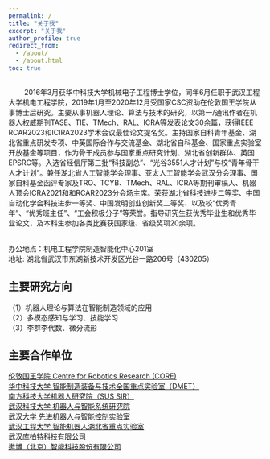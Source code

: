 ```yaml
---
permalink: /
title: "关于我"
excerpt: "关于我"
author_profile: true
redirect_from:
  - /about/
  - /about.html
toc: true
---
```


&nbsp;&nbsp;&nbsp;&nbsp;&nbsp;&nbsp;&nbsp;&nbsp;2016年3月获华中科技大学机械电子工程博士学位，同年6月任职于武汉工程大学机电工程学院，2019年1月至2020年12月受国家CSC资助在伦敦国王学院从事博士后研究。主要从事机器人理论、算法与技术的研究，以第一/通讯作者在机器人权威期刊TASE、TIE、TMech、RAL、ICRA等发表论文30余篇，获得IEEE RCAR2023和ICIRA2023学术会议最佳论文提名奖。主持国家自科青年基金、湖北省重点研发专项、中英国际合作与交流基金、湖北省自科基金、国家重点实验室开放基金等项目，作为骨干成员参与国家重点研究计划、湖北省创新群体、英国EPSRC等。入选省经信厅第三批“科技副总”、“光谷3551人才计划”与校“青年骨干人才计划”。兼任湖北省人工智能学会理事、亚太人工智能学会武汉分会理事、国家自科基金函评专家及TRO、TCYB、TMech、RAL、ICRA等期刊审稿人、机器人顶会ICRA2021和和RCAR2023分会场主席。荣获湖北省科技进步二等奖、中国自动化学会科技进步一等奖、中国发明创业创新奖二等奖、以及校“优秀青年”、“优秀班主任”、“工会积极分子”等荣誉。指导研究生获优秀毕业生和优秀毕业论文，及本科生参加各类比赛获国家级、省级奖项20余项。<br><br>
<!--所在团队：[先进制造与智能机器人实验室](https://amir.wit.edu.cn/index.jsp) <br> -->
办公地点：机电工程学院制造智能化中心201室<br>
地址: 湖北省武汉市东湖新技术开发区光谷一路206号（430205）

<!-- 副教授，武汉工程大学  <br>
机电工程学院，智能制造中心203室 <br>
邮箱: hustfzt@gmail.com <br>
地址: 湖北省武汉市东湖新技术开发区光谷一路206号（430205） -->


## 主要研究方向

（1）机器人理论与算法在智能制造领域的应用<br>
（2）多模态感知与学习、技能学习<br>
（3）李群李代数、微分流形<br>

## 主要合作单位
[伦敦国王学院 Centre for Robotics Research (CORE) ](https://www.kcl.ac.uk/research/core) <br>
[华中科技大学 智能制造装备与技术全国重点实验室（DMET）](http://dmet.hust.edu.cn/index.htm) <br>
[南方科技大学机器人研究院（SUS SIR）](https://www.sustech.edu.cn/zh/faculties/daijiansheng.html) <br>
[武汉科技大学 机器人与智能系统研究院](https://www.wust.edu.cn/jqr/) <br>
[武汉大学 先进机器人与智能控制实验室](http://aric.whu.edu.cn/) <br>
[武汉工程大学 智能机器人湖北省重点实验室](https://robot.wit.edu.cn/) <br>
[武汉库柏特科技有限公司](https://www.cobotsys.com/) <br>
[遨博（北京）智能科技股份有限公司](https://www.aubo-robotics.cn/) <br>

<!-- &nbsp;&nbsp;&nbsp;&nbsp;&nbsp;&nbsp;&nbsp;&nbsp;机器人在制造和医疗领域的理论和应用，包括机器人运动学/动力学，机器人-机器人/人协作及多模态感知等，寻找先进算法与最终质量之间的内在联系，使机器人系统得到高效、精确控制，并实现机器人高灵活性。 -->

<!-- ## 教育背景

* 2010年9月至2016年3月，华中科技大学，机械电子工程，博士（硕博连读）

* 2006年9月至2010年6月，河南科技大学，机械设计制造及其自动化，学士

## 工作经历

* 2021年11月至今，武汉工程大学，副教授
* 2016年6月至2021年11月，武汉工程大学，讲师
* 2019年12月至2020年12月，伦敦国王学院，博士后

## 主持或参与的科研项目

[1]	湖北省技术创新计划重点研发专项，智能商品零售系统关键技术研究与应用，2023/01-2025/12，主持，在研。 <br>
[2]	国家青年基金项目，51805380，基于Clifford代数的复杂曲面机器人铣削轨迹误差补偿策略研究，2019/01-2021/12，主持，已结题。 <br>
[3]	湖北省青年基金项目，2017CFB346，面向相贯线曲线焊接的多机器人协作运动控制研究，2018/01-2019/12，主持，已结题。 <br>
[4]	国家重点实验室开放基金，DMETKF2022019，基于装配技能学习的双臂协作机器人自适应柔顺控制研究，2022/01-2023/12, 主持，在研。 <br>
[5]	中英国际合作与交流项目，IEC\NSFC\211345，Precise Trajectory-Tracking Control for Robotic Seam Welding based on Multi-Sensor Fusion，2022/4-2024/3，中方负责人，在研。 <br>
[6]	国家面上基金项目，51875415，复杂空间曲线型D类焊缝的多机器人协调运动轨迹生成及其自学习控制，2019/01-2022/12，参与。 <br>
[7]	湖北省创新群体项目，2019CFA026，面向大型化工装备的多机器人智能焊割一体化技术研究与应用，2019/1-2022/12，参与。 <br>
[8]	国家重点研发计划“智能机器人”专项，2019YFB1302502，子课题“人机协作范式与作业优化”，2019/12-2022/11, 参与。 <br>
[9]	英国EPSRC项目, EP/P026087/1, Error-propagation Based Geometrical Quality Prediction and Control Strategy for Complex Manufacturing Processes Using Parallel Kinematic Machines, 2017.7-2021/6, 参与。

## 发表的论文与授权专利

### 期刊论文

[1]	 J. Pan, Z. Fu*, H. Yue, X. Lei, M. Li and X. Chen, Toward Simultaneous Coordinate Calibrations of AX=YB Problem by the LMI-SDP Optimization, IEEE Transactions on Automation Science and Engineering, 2022, doi: 10.1109/TASE.2022.3207771.<br>
[2]	付中涛，饶书航，潘嘉滨，李淼，黄涛，陈绪兵；基于LMI-SDP优化的机器人手眼关系精确求解，机械工程学报，2023, 59 (3)，1-6.<br>
[3]	E Spyrakos-Papastavridis; Z Fu; J S Dai; Power-Shaping Model-Based Control With Feedback Deactivation for Flexible-Joint Robot Interaction, IEEE Robotics and Automation Letters, 2022, 7(2): 4566-4573.<br>
[4]	Z Fu, E Spyrakos-Papastavridis, Y Lin, J Dai. A Lie theory based dynamic parameter identification methodology for serial manipulators. IEEE/ASME Transactions on Mechatronics, 2021, 26(5): 2688-2699.<br>
[5]	J. Xiong, Z Fu*, et al. Simulation and Trajectory Planning of Dual-Robot Collaborative Welding for Intersecting Pipes. The International Journal of Advanced Manufacturing Technology, 2020.111, 2231-2241.<br>
[6]	J Pan; Z Fu*; J Xiong;X Lei; K Zhang; X Chen; RobMach: G-Code-based off-line programming for robotic machining trajectory generation, The International Journal of Advanced Manufacturing Technology, 2022, 118: 2497-2511. <br>
[7]	Z Fu, J Pan, E Spyrakos-Papastavridis, X Chen, M Li. A dual quaternion-based approach for coordinate calibration of dual robots in collaborative motion. IEEE Robotics and Automation Letters, 2020.<br>
[8]	Z Fu, JS Dai, K Yang, X Chen, P López-Custodio. Analysis of unified error model and simulated parameters calibration for robotic machining based on Lie theory. Robotics and Computer-Integrated Manufacturing 61, 101855, 2020.<br>
[9]	Z Fu, Wenyu Yang, Zhen Yang. Solution of inverse kinematics for 6R robot manipulator with offset wrist based on geometric algebra, Journal of Mechanisms and Robotics- Transactions of The ASME, 2013. 5(3): 10-17.<br>

### 会议论文

[1]	Z Fu, E Spyrakos-Papastavridis, Y Lin, JS Dai. Analytical Expressions of Serial Manipulator Jacobians and their High-Order Derivatives based on Lie Theory. 2020 IEEE International Conference on Robotics and Automation (ICRA), Pairs, France.<br>
[2]	Z Fu, W Yang, X Wang, J Leopold. Analytical modelling of milling forces for helical end milling based on a predictive machining theory. 2015 International Conference of Modelling of Machining Operation (CMMO), Karlsruhe, Germany.<br>
[3]	J Xiong, Z Fu, M Li, Z Gao, X Zhang, X Chen. Trajectory-Smooth Optimization and Simulation of Dual-Robot Collaborative Welding. The 14th International Conference on Intelligent Robotics and Applications (ICIRA2021), Yantai, China.<br>
[4]	X Zhang, Z Fu, G Wang. Design and Development of a Novel 3-DOF Parallel Robotic Polishing End-effector. The 6th IEEE International Conference on Advanced Robotics and Mechatronics(ARM2021), Chongqing, China.

### 邀请报告

[1]	Robot Flexible Manufacturing: Data and Algorithm, Sino-Swiss AI Conference, 2018.<br>
[2]	Robot in Advanced Manufacturing: Theory and Application, HAUST-graduation 10th anniversary, 2020.<br>

### 授权的专利与软著

[1]	一种刀具轨迹生成方法、装置和铣削机器人ZL202010069844.7<br>
[2]	一种机器人雅可比矩阵计算方法装置及存储介质ZL201910223255.7<br>
[3]	一种机器人自动分步装配插销方法、系统和双臂机器人ZL201910556696.9<br>
[4]	一种步进控制方法、装置、打磨机器人和可读存储介质ZL201910710011.1<br>
[5]	一种用于机器人装配的点激光线标定方法及系统ZL201811562980.9<br>
[6]	机器人铣削后置处理软件V1.0，2019SR1168645<br>
[7]	机器人磨削路径规划软件V1.0，2021SR1589113<br> -->
